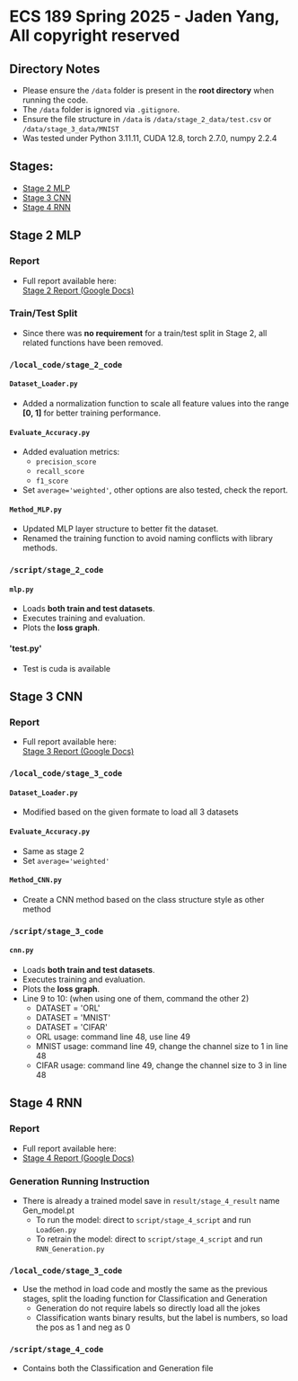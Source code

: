 # ECS 189 Spring 2025 - Jaden Yang, All copyright reserved 

## Directory Notes
- Please ensure the `/data` folder is present in the **root directory** when running the code.
- The `/data` folder is ignored via `.gitignore`.
- Ensure the file structure in `/data` is `/data/stage_2_data/test.csv` or `/data/stage_3_data/MNIST`
- Was tested under Python 3.11.11, CUDA 12.8, torch 2.7.0, numpy 2.2.4


## Stages: 
  - [Stage 2 MLP](#stage-2-MLP)
  - [Stage 3 CNN](#stage-3-CNN)
  - [Stage 4 RNN](#stage-4-RNN)

## Stage 2 MLP
### Report
- Full report available here:  
  [Stage 2 Report (Google Docs)](https://docs.google.com/document/d/1f20GQb6HZRoRJ8B5lVqj39JESBz_EU1GmWeglTtJ5Fs/edit?usp=sharing)

### Train/Test Split
- Since there was **no requirement** for a train/test split in Stage 2, all related functions have been removed.

### `/local_code/stage_2_code`
#### `Dataset_Loader.py`
- Added a normalization function to scale all feature values into the range **[0, 1]** for better training performance.
#### `Evaluate_Accuracy.py`
- Added evaluation metrics:
  - `precision_score`
  - `recall_score`
  - `f1_score`
- Set `average='weighted'`, other options are also tested, check the report.
#### `Method_MLP.py`
- Updated MLP layer structure to better fit the dataset.
- Renamed the training function to avoid naming conflicts with library methods.

### `/script/stage_2_code`
#### `mlp.py`
- Loads **both train and test datasets**.
- Executes training and evaluation.
- Plots the **loss graph**.
#### 'test.py'
- Test is cuda is available 


## Stage 3 CNN
### Report
- Full report available here:  
  [Stage 3 Report (Google Docs)](https://docs.google.com/document/d/1vYNQsLcKWo7voQI90GUzq1TT26xLXAwnSgfduucFwdY/edit?usp=sharing)

### `/local_code/stage_3_code`
#### `Dataset_Loader.py`
-  Modified based on the given formate to load all 3 datasets 
#### `Evaluate_Accuracy.py`
- Same as stage 2
- Set `average='weighted'`
#### `Method_CNN.py`
- Create a CNN method based on the class structure style as other method

### `/script/stage_3_code`
#### `cnn.py`
- Loads **both train and test datasets**.
- Executes training and evaluation.
- Plots the **loss graph**.
- Line 9 to 10: (when using one of them, command the other 2)
  - DATASET = 'ORL'
  - DATASET = 'MNIST'
  - DATASET = 'CIFAR'
  - ORL usage: command line 48, use line 49 
  - MNIST usage: command line 49, change the channel size to 1 in line 48
  - CIFAR usage: command line 49, change the channel size to 3 in line 48 

## Stage 4 RNN
### Report 
- Full report available here: 
- [Stage 4 Report (Google Docs)](https://docs.google.com/document/d/1Z9U1i094g77A_aF2AQQWUS2HhJARl_8-5pV9tqB5Gn8/edit?usp=sharing)

### Generation Running Instruction 
- There is already a trained model save in `result/stage_4_result` name Gen_model.pt
  - To run the model: direct to `script/stage_4_script` and run `LoadGen.py`
  - To retrain the model: direct to `script/stage_4_script` and run `RNN_Generation.py`

### `/local_code/stage_3_code`
- Use the method in load code and mostly the same as the previous stages, split the loading function for Classification and Generation 
  - Generation do not require labels so directly load all the jokes 
  - Classification wants binary results, but the label is numbers, so load the pos as 1 and neg as 0

### `/script/stage_4_code`
- Contains both the Classification and Generation file

